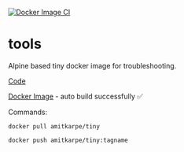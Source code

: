 [![Docker Image CI](https://github.com/amitkarpe/tools/actions/workflows/docker-image.yml/badge.svg)](https://github.com/amitkarpe/tools/actions/workflows/docker-image.yml)

# tools

Alpine based tiny docker image for troubleshooting.

[Code](https://github.com/amitkarpe/tools)


[Docker Image](https://hub.docker.com/r/amitkarpe/tiny) - auto build successfully ✅


Commands:
```
docker pull amitkarpe/tiny

docker push amitkarpe/tiny:tagname

```

